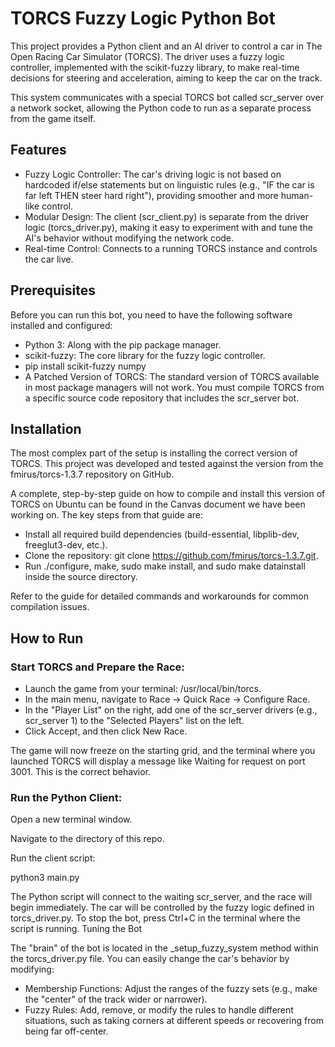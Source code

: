 # TORCS Fuzzy Logic Python Bot

This project provides a Python client and an AI driver to control a car in The Open Racing Car Simulator (TORCS). The driver uses a fuzzy logic controller, implemented with the scikit-fuzzy library, to make real-time decisions for steering and acceleration, aiming to keep the car on the track.

This system communicates with a special TORCS bot called scr_server over a network socket, allowing the Python code to run as a separate process from the game itself.

## Features

- Fuzzy Logic Controller: The car's driving logic is not based on hardcoded if/else statements but on linguistic rules (e.g., "IF the car is far left THEN steer hard right"), providing smoother and more human-like control.
- Modular Design: The client (scr_client.py) is separate from the driver logic (torcs_driver.py), making it easy to experiment with and tune the AI's behavior without modifying the network code.
- Real-time Control: Connects to a running TORCS instance and controls the car live.

## Prerequisites

Before you can run this bot, you need to have the following software installed and configured:

- Python 3: Along with the pip package manager.
- scikit-fuzzy: The core library for the fuzzy logic controller.
- pip install scikit-fuzzy numpy
- A Patched Version of TORCS: The standard version of TORCS available in most package managers will not work. You must compile TORCS from a specific source code repository that includes the scr_server bot.

## Installation

The most complex part of the setup is installing the correct version of TORCS. This project was developed and tested against the version from the fmirus/torcs-1.3.7 repository on GitHub.

A complete, step-by-step guide on how to compile and install this version of TORCS on Ubuntu can be found in the Canvas document we have been working on. The key steps from that guide are:

- Install all required build dependencies (build-essential, libplib-dev, freeglut3-dev, etc.).
- Clone the repository: git clone https://github.com/fmirus/torcs-1.3.7.git.
- Run ./configure, make, sudo make install, and sudo make datainstall inside the source directory.

Refer to the guide for detailed commands and workarounds for common compilation issues.

## How to Run

### Start TORCS and Prepare the Race:

- Launch the game from your terminal: /usr/local/bin/torcs.
- In the main menu, navigate to Race -> Quick Race -> Configure Race.
- In the "Player List" on the right, add one of the scr_server drivers (e.g., scr_server 1) to the "Selected Players" list on the left.
- Click Accept, and then click New Race.

The game will now freeze on the starting grid, and the terminal where you launched TORCS will display a message like Waiting for request on port 3001. This is the correct behavior.

### Run the Python Client:

Open a new terminal window.

Navigate to the directory of this repo.

Run the client script:

python3 main.py

The Python script will connect to the waiting scr_server, and the race will begin immediately. The car will be controlled by the fuzzy logic defined in torcs_driver.py. To stop the bot, press Ctrl+C in the terminal where the script is running.
Tuning the Bot

The "brain" of the bot is located in the \_setup_fuzzy_system method within the torcs_driver.py file. You can easily change the car's behavior by modifying:

- Membership Functions: Adjust the ranges of the fuzzy sets (e.g., make the "center" of the track wider or narrower).
- Fuzzy Rules: Add, remove, or modify the rules to handle different situations, such as taking corners at different speeds or recovering from being far off-center.
